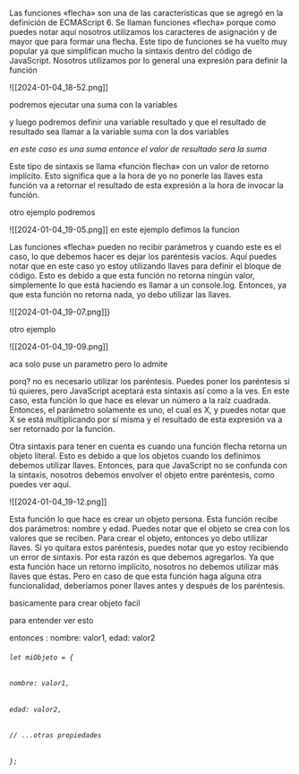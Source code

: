 
Las funciones «flecha» son una de las características que se agregó en la definición de ECMAScript 6. Se llaman funciones «flecha» porque como puedes notar aquí nosotros utilizamos los caracteres de asignación y de mayor que para formar una flecha. Este tipo de funciones se ha vuelto muy popular ya que simplifican mucho la sintaxis dentro del código de JavaScript. Nosotros utilizamos por lo general una expresión para definir la función

![[2024-01-04_18-52.png]]

podremos ejecutar una suma con la variables

y luego podremos definir una variable resultado
y que el resultado  de resultado sea  llamar a la variable suma con la dos variables

*en este caso es una suma entonce el valor de resultado sera la suma*

 Este tipo de sintaxis se llama «función flecha» con un valor de retorno implícito. Esto significa que a la hora de yo no ponerle las llaves esta función va a retornar el resultado de esta expresión a la hora de invocar la función. 

otro ejemplo podremos




![[2024-01-04_19-05.png]]
en este ejemplo defimos la funcion 

Las funciones «flecha» pueden no recibir parámetros y cuando este es el caso, lo que debemos hacer es dejar los paréntesis vacíos. Aquí puedes notar que en este caso yo estoy utilizando llaves para definir el bloque de código. Esto es debido a que esta función no retorna ningún valor, simplemente lo que está haciendo es llamar a un console.log. Entonces, ya que esta función no retorna nada, yo debo utilizar las llaves. 

![[2024-01-04_19-07.png]]}

otro ejemplo

![[2024-01-04_19-09.png]]

aca solo puse un parametro pero lo admite

porq?
no es necesario utilizar los paréntesis. Puedes poner los paréntesis si tú quieres, pero JavaScript aceptará esta sintaxis así como a la ves. En este caso, esta función lo que hace es elevar un número a la raíz cuadrada. Entonces, el parámetro solamente es uno, el cual es X, y puedes notar que X se está multiplicando por sí misma y el resultado de esta expresión va a ser retornado por la función. 


 Otra sintaxis para tener en cuenta es cuando una función flecha retorna un objeto literal. Esto es debido a que los objetos cuando los definimos debemos utilizar llaves. Entonces, para que JavaScript no se confunda con la sintaxis, nosotros debemos envolver el objeto entre paréntesis, como puedes ver aquí. 

![[2024-01-04_19-12.png]]

 Esta función lo que hace es crear un objeto persona. Esta función recibe dos parámetros: nombre y edad. Puedes notar que el objeto se crea con los valores que se reciben. Para crear el objeto, entonces yo debo utilizar llaves. Si yo quitara estos paréntesis, puedes notar que yo estoy recibiendo un error de sintaxis. Por esta razón es que debemos agregarlos. Ya que esta función hace un retorno implícito, nosotros no debemos utilizar más llaves que éstas. Pero en caso de que esta función haga alguna otra funcionalidad, deberíamos poner llaves antes y después de los paréntesis. 


basicamente para crear objeto facil

para entender ver esto

entonces : nombre: valor1, edad: valor2
###### `let miObjeto = {`
  ###### `nombre: valor1,`
  ###### `edad: valor2,`
  ###### `// ...otras propiedades`
###### `};`

